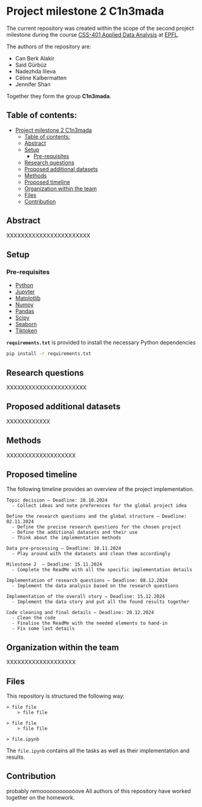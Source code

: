 # Project milestone 2 C1n3mada 

The current repository was created within the scope of the second project milestone during the course [CSS-401 Applied Data Analysis](https://edu.epfl.ch/coursebook/en/applied-data-analysis-CS-401) at [EPFL](https://www.epfl.ch/en/).

The authors of the repository are:
 
- Can Berk Alakir
- Said Gürbüz
- Nadezhda Ilieva
- Céline Kalbermatten
- Jennifer Shan

Together they form the group **C1n3mada**.

## Table of contents:

- [Project milestone 2 C1n3mada](#project-milestone-2-c1n3mada)
  - [Table of contents:](#table-of-contents)
  - [Abstract](#abstract)
  - [Setup](#setup)
    - [Pre-requisites](#pre-requisites)
  - [Research questions](#research-questions)
  - [Proposed additional datasets](#proposed-additional-datasets)
  - [Methods](#methods)
  - [Proposed timeline](#proposed-timeline)
  - [Organization within the team](#organization-within-the-team)
  - [Files](#files)
  - [Contribution](#contribution)

## Abstract
XXXXXXXXXXXXXXXXXXXXXXX

## Setup

### Pre-requisites

- [Python](https://www.python.org/downloads/)
- [Jupyter](https://jupyter.org/)
- [Matplotlib](https://matplotlib.org/)
- [Numpy](https://numpy.org/)
- [Pandas](https://pandas.pydata.org/)
- [Scipy](https://scipy.org/install/)
- [Seaborn](https://seaborn.pydata.org/)
- [Tiktoken](https://pypi.org/project/tiktoken/0.1.1/)

**`requirements.txt`** is provided to install the necessary Python dependencies

```sh
pip install -r requirements.txt
```

## Research questions
XXXXXXXXXXXXXXXXXXXXXX

## Proposed additional datasets
XXXXXXXXXXXX

## Methods
XXXXXXXXXXXXXXXXXXX

## Proposed timeline
The following timeline provides an overview of the project implementation.
```
Topic decision — Deadline: 28.10.2024
  - Collect ideas and note preferences for the global project idea

Define the research questions and the global structure — Deadline: 02.11.2024
  - Define the precise research questions for the chosen project
  - Define the additional datasets and their use
  - Think about the implementation methods

Data pre-processing — Deadline: 10.11.2024
  - Play around with the datasets and clean them accordingly

Milestone 2  — Deadline: 15.11.2024
  - Complete the ReadMe with all the specific implementation details

Implementation of research questions — Deadline: 08.12.2024
  - Implement the data analysis based on the research questions

Implementation of the overall story — Deadline: 15.12.2024
  - Implement the data story and put all the found results together

Code cleaning and final details — Deadline: 20.12.2024
  - Clean the code
  - Finalise the ReadMe with the needed elements to hand-in
  - Fix some last details
```

## Organization within the team
XXXXXXXXXXXXXXXXXXX

## Files
This repository is structured the following way:

```
> file file
    > file file

> file file
    > file file

> file.ipynb
```

The `file.ipynb` contains all the tasks as well as their implementation and results.

## Contribution
probably remoooooooooooove
All authors of this repository have worked together on the homework.



